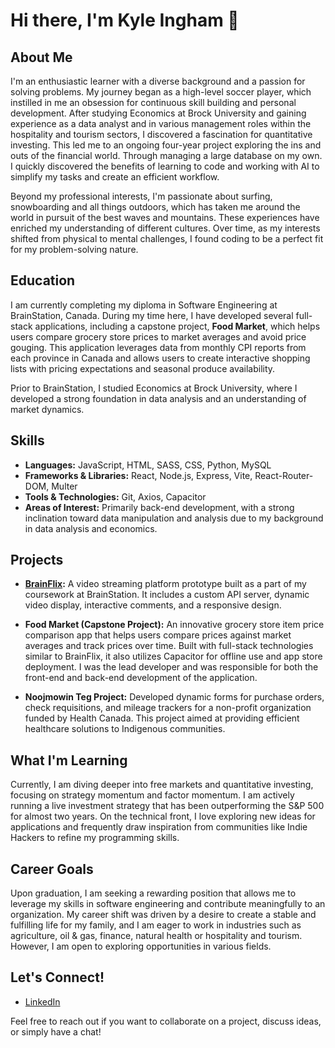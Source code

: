 # Hi there, I'm Kyle Ingham 👋

## About Me

I'm an enthusiastic learner with a diverse background and a passion for solving problems. My journey began as a high-level soccer player, which instilled in me an obsession for continuous skill building and personal development. After studying Economics at Brock University and gaining experience as a data analyst and in various management roles within the hospitality and tourism sectors, I discovered a fascination for quantitative investing. This led me to an ongoing four-year project exploring the ins and outs of the financial world. Through managing a large database on my own. I quickly discovered the benefits of learning to code and working with AI to simplify my tasks and create an efficient workflow.

Beyond my professional interests, I'm passionate about surfing, snowboarding and all things outdoors, which has taken me around the world in pursuit of the best waves and mountains. These experiences have enriched my understanding of different cultures. Over time, as my interests shifted from physical to mental challenges, I found coding to be a perfect fit for my problem-solving nature.

## Education

I am currently completing my diploma in Software Engineering at BrainStation, Canada. During my time here, I have developed several full-stack applications, including a capstone project, **Food Market**, which helps users compare grocery store prices to market averages and avoid price gouging. This application leverages data from monthly CPI reports from each province in Canada and allows users to create interactive shopping lists with pricing expectations and seasonal produce availability.

Prior to BrainStation, I studied Economics at Brock University, where I developed a strong foundation in data analysis and an understanding of market dynamics.

## Skills

- **Languages:** JavaScript, HTML, SASS, CSS, Python, MySQL
- **Frameworks & Libraries:** React, Node.js, Express, Vite, React-Router-DOM, Multer
- **Tools & Technologies:** Git, Axios, Capacitor
- **Areas of Interest:** Primarily back-end development, with a strong inclination toward data manipulation and analysis due to my background in data analysis and economics.

## Projects

- **[BrainFlix](https://github.com/Ingy10/kyle-ingham-brainflix):** A video streaming platform prototype built as a part of my coursework at BrainStation. It includes a custom API server, dynamic video display, interactive comments, and a responsive design.

- **Food Market (Capstone Project):** An innovative grocery store item price comparison app that helps users compare prices against market averages and track prices over time. Built with full-stack technologies similar to BrainFlix, it also utilizes Capacitor for offline use and app store deployment. I was the lead developer and was responsible for both the front-end and back-end development of the application.

- **Noojmowin Teg Project:** Developed dynamic forms for purchase orders, check requisitions, and mileage trackers for a non-profit organization funded by Health Canada. This project aimed at providing efficient healthcare solutions to Indigenous communities.

## What I'm Learning

Currently, I am diving deeper into free markets and quantitative investing, focusing on strategy momentum and factor momentum. I am actively running a live investment strategy that has been outperforming the S&P 500 for almost two years. On the technical front, I love exploring new ideas for applications and frequently draw inspiration from communities like Indie Hackers to refine my programming skills.

## Career Goals

Upon graduation, I am seeking a rewarding position that allows me to leverage my skills in software engineering and contribute meaningfully to an organization. My career shift was driven by a desire to create a stable and fulfilling life for my family, and I am eager to work in industries such as agriculture, oil & gas, finance, natural health or hospitality and tourism. However, I am open to exploring opportunities in various fields.

## Let's Connect!

- [LinkedIn](https://www.linkedin.com/in/kyle-ingham/)

Feel free to reach out if you want to collaborate on a project, discuss ideas, or simply have a chat!
